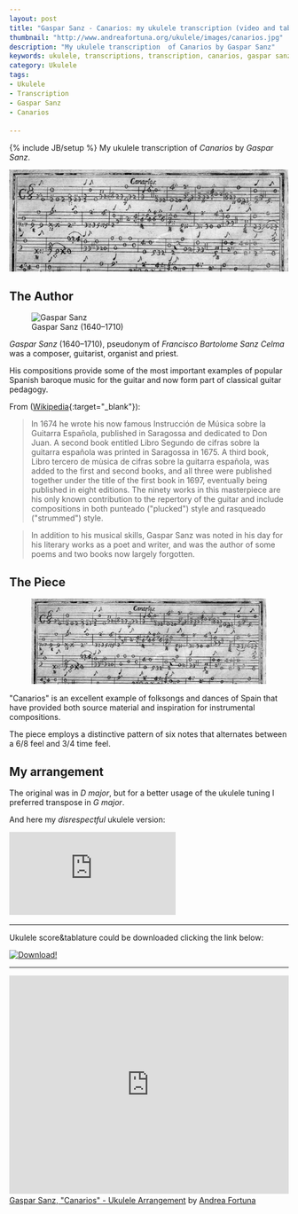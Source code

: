 ```yaml
---
layout: post
title: "Gaspar Sanz - Canarios: my ukulele transcription (video and tabs)"
thumbnail: "http://www.andreafortuna.org/ukulele/images/canarios.jpg"
description: "My ukulele transcription  of Canarios by Gaspar Sanz"
keywords: ukulele, transcriptions, transcription, canarios, gaspar sanz, music, fingerstyle, Francisco Bartolome Sanz Celma
category: Ukulele
tags: 
- Ukulele
- Transcription
- Gaspar Sanz
- Canarios

---
```

{% include JB/setup %}
My ukulele transcription  of *Canarios* by *Gaspar Sanz*.

![Canarios](/ukulele/images/canarios.jpg)
<!-- more -->

The Author
--

<figure>
  <img src="http://www.maestros-of-the-guitar.com/images/sanzyellow.jpg" alt="Gaspar Sanz">
  <figcaption>Gaspar Sanz (1640–1710)</figcaption>
</figure>

*Gaspar Sanz* (1640–1710), pseudonym of *Francisco Bartolome Sanz Celma* was a composer, guitarist, organist and priest.

His compositions provide some of the most important examples of popular Spanish baroque music for the guitar and now form part of classical guitar pedagogy.

From ([Wikipedia](https://en.wikipedia.org/wiki/Gaspar_Sanz){:target="_blank"}):

>In 1674 he wrote his now famous Instrucción de Música sobre la Guitarra Española, published in Saragossa and dedicated to Don Juan.
A second book entitled Libro Segundo de cifras sobre la guitarra española was printed in Saragossa in 1675. 
A third book, Libro tercero de mùsica de cifras sobre la guitarra española, was added to the first and second books, and all three were published together under the title of the first book in 1697, eventually being published in eight editions. 
The ninety works in this masterpiece are his only known contribution to the repertory of the guitar and include compositions in both punteado ("plucked") style and rasqueado ("strummed") style.

>In addition to his musical skills, Gaspar Sanz was noted in his day for his literary works as a poet and writer, and was the author of some poems and two books now largely forgotten.

The Piece
--

<figure>
  <img src="/ukulele/images/canarios.jpg" alt="Canarios Tablature">
</figure>

"Canarios" is an excellent example of folksongs and dances of Spain that have provided both source material and inspiration for instrumental compositions. 

The piece employs a distinctive pattern of six notes that alternates between a 6/8 feel and 3/4 time feel.

My arrangement
--

The original was in *D major*, but for a better usage of the ukulele tuning I preferred transpose in *G major*.

And here my *disrespectful* ukulele version:

<div class="video-container">
<iframe src="https://www.youtube.com/embed/JC1e897GMLQ" frameborder="0" allowfullscreen></iframe>
</div>

<hr/>

Ukulele score&tablature could be downloaded clicking the link below:

[![Download!](http://www.andreafortuna.org/images/Download-PDF-Button.png)](http://www.andreafortuna.org/ukulele/files/Canarios.pdf)

<hr/>

<iframe width="100%" height="394" src="https://musescore.com/user/3227656/scores/1474496/embed" frameborder="0"></iframe><span><a href="https://musescore.com/user/3227656/scores/1474496">Gaspar Sanz, "Canarios" - Ukulele Arrangement</a> by <a href="https://musescore.com/user/3227656">Andrea Fortuna</a></span> 